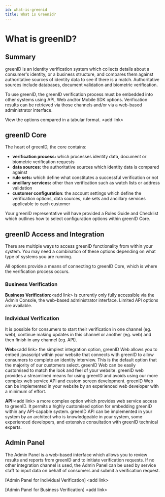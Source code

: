 ```yaml
---
id: what-is-greenid
title: What is Greenid?
---
```


# What is greenID?

## Summary

greenID is an identity verification system which collects details about a consumer's identity, or a business structure, and compares them against authoritative sources of identity data to see if there is a match. Authoritative sources include databases, document validation and biometric verification.

To use greenID, the greenID verification process must be embedded into other systems using API, Web and/or Mobile SDK options. Verification results can be retrieved via those channels and/or via a web-based administrator interface.

View the options compared in a tabular format. \<add link>

## greenID Core

The heart of greenID, the core contains:

- **verification process:** which processes identity data, document or biometric verification requests
- **data sources:** the authoritative sources which identity data is compared against
- **rule sets:** which define what constitutes a successful verification or not
- **ancillary services:** other than verification such as watch lists or address validation
- **customer configuration:** the account settings which define the verification options, data sources, rule sets and ancillary services applicable to each customer

Your greenID representative will have provided a Rules Guide and Checklist which outlines how to select configuration options within greenID Core.

## greenID Access and Integration

There are multiple ways to access greenID functionality from within your system. You may need a combination of these options depending on what type of systems you are running.

All options provide a means of connecting to greenID Core, which is where the verification process occurs.

### Business Verification

**Business Verification:**\<add link> is currently only fully accessible via the Admin Console, the web-based administrator interface. Limited API options are available.

### Individual Verification

It is possible for consumers to start their verification in one channel (eg. web), continue making updates in this channel or another (eg. web) and then finish in any channel (eg. API).

**Web:**\<add link> the simplest integration option, greenID Web allows you to embed javascript within your website that connects with greenID to allow consumers to complete an identity interview. This is the default option that the majority of our customers select.  greenID Web can be easily customised to match the look and feel of your website. greenID web provides a streamlined means for using greenID and avoids using our more complex web service API and custom screen development. greenID Web can be implemented in your website by an experienced web developer with a minimum of effort.

**API:**\<add link> a more complex option which provides web service access to greenID. It permits a highly customised option for embedding greenID within any API-capable system.  greenID API can be implemented in your system by an architect who is knowledgeable in your system, some experienced developers, and extensive consultation with greenID technical experts.

## Admin Panel

The Admin Panel is a web-based interface which allows you to review results and reports from greenID and to initiate verification requests. If no other integration channel is used, the Admin Panel can be used by service staff to input data on behalf of consumers and submit a verification request.

\[Admin Panel for Individual Verification] \<add link>

\[Admin Panel for Business Verification] \<add link>
